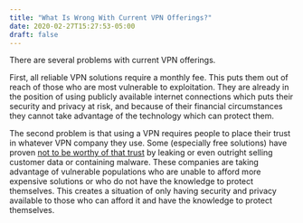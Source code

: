```yaml
---
title: "What Is Wrong With Current VPN Offerings?"
date: 2020-02-27T15:27:53-05:00
draft: false 
---
```


There are several problems with current VPN offerings. 

First, all reliable VPN solutions require a monthly fee. This puts them out of reach of those who are most vulnerable to exploitation. They are already in the position of using publicly available internet connections which puts their security and privacy at risk, and because of their financial circumstances they cannot take advantage of the technology which can protect them. 

The second problem is that using a VPN requires people to place their trust in whatever VPN company they use. Some (especially free solutions) have proven [not to be worthy of that trust](https://research.csiro.au/ng/wp-content/uploads/sites/106/2016/08/paper-1.pdf) by leaking or even outright selling customer data or containing malware. These companies are taking advantage of vulnerable populations who are unable to afford more expensive solutions or who do not have the knowledge to protect themselves. This creates a situation of only having security and privacy available to those who can afford it and have the knowledge to protect themselves.